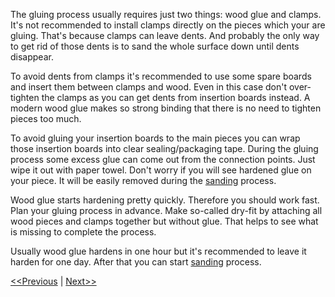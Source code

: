 The gluing process usually requires just two things: wood glue and clamps. It's not recommended to install clamps directly on the pieces which your are gluing. That's because clamps can leave dents. And probably the only way to get rid of those dents is to sand the whole surface down until dents disappear.

To avoid dents from clamps it's recommended to use some spare boards and insert them between clamps and wood. Even in this case don't over-tighten the clamps as you can get dents from insertion boards instead. A modern wood glue makes so strong binding that there is no need to tighten pieces too much. 

To avoid gluing your insertion boards to the main pieces you can wrap those insertion boards into clear sealing/packaging tape. During the gluing process some excess glue can come out from the connection points. Just wipe it out with paper towel. Don't worry if you will see hardened glue on your piece. It will be easily removed during the [sanding](https://github.com/project-owner/Peppy.doc/wiki/Sanding) process.

Wood glue starts hardening pretty quickly. Therefore you should work fast. Plan your gluing process in advance. Make so-called dry-fit by attaching all wood pieces and clamps together but without glue. That helps to see what is missing to complete the process. 

Usually wood glue hardens in one hour but it's recommended to leave it harden for one day. After that you can start [sanding](https://github.com/project-owner/Peppy.doc/wiki/Sanding) process.

[<<Previous](https://github.com/project-owner/Peppy.doc/wiki/Sawing) | [Next>>](https://github.com/project-owner/Peppy.doc/wiki/Sanding)